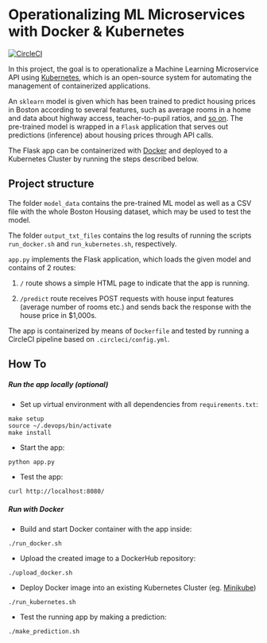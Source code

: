 # Operationalizing ML Microservices with Docker & Kubernetes

[![CircleCI](https://circleci.com/gh/vikiscience/fancy_microservice_on_kubernetes.svg?style=shield)](https://app.circleci.com/pipelines/github/vikiscience/fancy_microservice_on_kubernetes)

In this project, the goal is to operationalize a Machine Learning Microservice API using [Kubernetes](https://kubernetes.io), which is an open-source system for automating the management of containerized applications.

An `sklearn` model is given which has been trained to predict housing prices in Boston according to several features, such as average rooms in a home and data about highway access, teacher-to-pupil ratios, and [so on](https://www.kaggle.com/c/boston-housing). The pre-trained model is wrapped in a `Flask` application that serves out predictions (inference) about housing prices through API calls. 

The Flask app can be containerized with [Docker](https://www.docker.com/) and deployed to a Kubernetes Cluster by running the steps described below.


## Project structure

The folder `model_data` contains the pre-trained ML model as well as a CSV file with the whole Boston Housing dataset, which may be used to test the model.

The folder `output_txt_files` contains the log results of running the scripts `run_docker.sh` and `run_kubernetes.sh`, respectively.

`app.py` implements the Flask application, which loads the given model and contains of 2 routes:

1) `/` route shows a simple HTML page to indicate that the app is running.

2) `/predict` route receives POST requests with house input features (average number of rooms etc.) and sends back the response with the house price in $1,000s.

The app is containerized by means of `Dockerfile` and tested by running a CircleCI pipeline based on `.circleci/config.yml`.


## How To

##### Run the app locally (optional)

* Set up virtual environment with all dependencies from `requirements.txt`:

```shell script
make setup
source ~/.devops/bin/activate
make install
```

* Start the app:

```shell script
python app.py
```

* Test the app:

```shell script
curl http://localhost:8080/
```

##### Run with Docker

* Build and start Docker container with the app inside:

```shell script
./run_docker.sh
```

* Upload the created image to a DockerHub repository:

```shell script
./upload_docker.sh
```

* Deploy Docker image into an existing Kubernetes Cluster (eg. [Minikube](https://kubernetes.io/docs/tutorials/kubernetes-basics/create-cluster/cluster-intro/))

```shell script
./run_kubernetes.sh
```

* Test the running app by making a prediction:

```shell script
./make_prediction.sh
```
